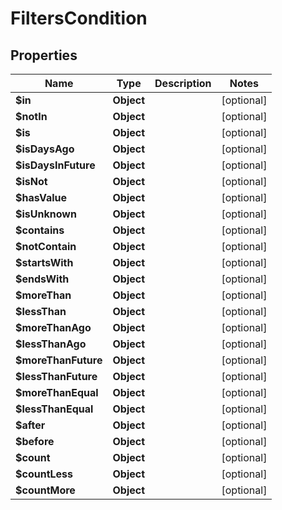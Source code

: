 

# FiltersCondition


## Properties

| Name | Type | Description | Notes |
|------------ | ------------- | ------------- | -------------|
|**$in** | **Object** |  |  [optional] |
|**$notIn** | **Object** |  |  [optional] |
|**$is** | **Object** |  |  [optional] |
|**$isDaysAgo** | **Object** |  |  [optional] |
|**$isDaysInFuture** | **Object** |  |  [optional] |
|**$isNot** | **Object** |  |  [optional] |
|**$hasValue** | **Object** |  |  [optional] |
|**$isUnknown** | **Object** |  |  [optional] |
|**$contains** | **Object** |  |  [optional] |
|**$notContain** | **Object** |  |  [optional] |
|**$startsWith** | **Object** |  |  [optional] |
|**$endsWith** | **Object** |  |  [optional] |
|**$moreThan** | **Object** |  |  [optional] |
|**$lessThan** | **Object** |  |  [optional] |
|**$moreThanAgo** | **Object** |  |  [optional] |
|**$lessThanAgo** | **Object** |  |  [optional] |
|**$moreThanFuture** | **Object** |  |  [optional] |
|**$lessThanFuture** | **Object** |  |  [optional] |
|**$moreThanEqual** | **Object** |  |  [optional] |
|**$lessThanEqual** | **Object** |  |  [optional] |
|**$after** | **Object** |  |  [optional] |
|**$before** | **Object** |  |  [optional] |
|**$count** | **Object** |  |  [optional] |
|**$countLess** | **Object** |  |  [optional] |
|**$countMore** | **Object** |  |  [optional] |



